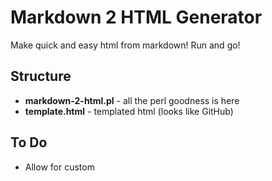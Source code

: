 # Markdown 2 HTML Generator

Make quick and easy html from markdown!  Run and go!

## Structure

- **markdown-2-html.pl** - all the perl goodness is here
- **template.html** - templated html (looks like GitHub)

## To Do

- Allow for custom <title>
- Add cool javascript fade ins to template
- Other stuff?

